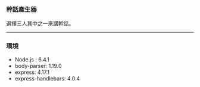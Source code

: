 ### 幹話產生器

選擇三人其中之一來講幹話。

***
### 環境
- Node.js : 6.4.1
- body-parser: 1.19.0
- express: 4.17.1
- express-handlebars: 4.0.4